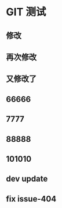 # GIT 测试

## 修改
## 再次修改

## 又修改了

## 66666

## 7777

## 88888

## 101010

## dev update

## fix issue-404